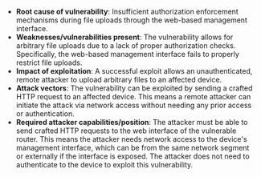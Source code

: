 - **Root cause of vulnerability**: Insufficient authorization enforcement mechanisms during file uploads through the web-based management interface.
- **Weaknesses/vulnerabilities present**: The vulnerability allows for arbitrary file uploads due to a lack of proper authorization checks. Specifically, the web-based management interface fails to properly restrict file uploads.
- **Impact of exploitation**: A successful exploit allows an unauthenticated, remote attacker to upload arbitrary files to an affected device.
- **Attack vectors**: The vulnerability can be exploited by sending a crafted HTTP request to an affected device. This means a remote attacker can initiate the attack via network access without needing any prior access or authentication.
- **Required attacker capabilities/position**: The attacker must be able to send crafted HTTP requests to the web interface of the vulnerable router. This means the attacker needs network access to the device's management interface, which can be from the same network segment or externally if the interface is exposed. The attacker does not need to authenticate to the device to exploit this vulnerability.